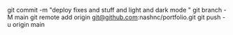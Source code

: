 
git commit -m "deploy fixes and stuff  and light and dark mode "
git branch -M main
git remote add origin git@github.com:nashnc/portfolio.git
git push -u origin main